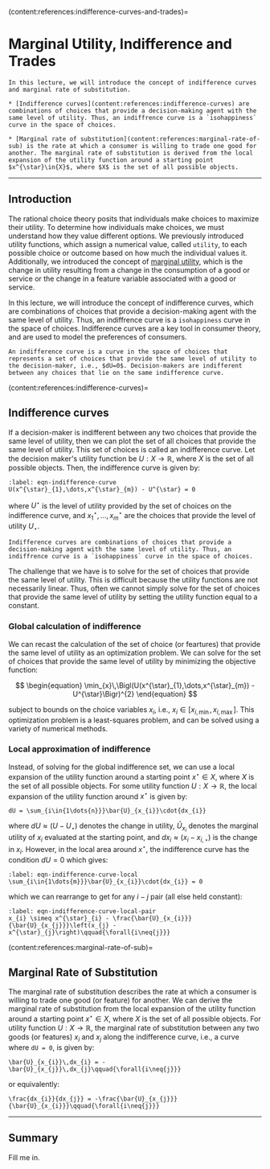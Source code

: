 (content:references:indifference-curves-and-trades)=
# Marginal Utility, Indifference and Trades


```{topic} Outline
In this lecture, we will introduce the concept of indifference curves and marginal rate of substitution.

* [Indifference curves](content:references:indifference-curves) are combinations of choices that provide a decision-making agent with the same level of utility. Thus, an indiffrence curve is a `isohappiness` curve in the space of choices. 

* [Marginal rate of substitution](content:references:marginal-rate-of-sub) is the rate at which a consumer is willing to trade one good for another. The marginal rate of substitution is derived from the local expansion of the utility function around a starting point $x^{\star}\in{X}$, where $X$ is the set of all possible objects.

```

---

## Introduction
The rational choice theory posits that individuals make choices to maximize their utility. To determine how individuals make choices, we must understand how they value different options. We previously introduced utility functions, which assign a numerical value, called `utility`, to each possible choice or outcome based on how much the individual values it. Additionally, we introduced the concept of [marginal utility](content:references:marginal-utility), which is the change in utility resulting from a change in the consumption of a good or service or the change in a feature variable associated with a good or service.

In this lecture, we will introduce the concept of indifference curves, which are combinations of choices that provide a decision-making agent with the same level of utility. Thus, an indiffrence curve is a `isohappiness` curve in the space of choices. Indifference curves are a key tool in consumer theory, and are used to model the preferences of consumers. 

```{admonition} Key Idea: Indifference
An indifference curve is a curve in the space of choices that represents a set of choices that provide the same level of utility to the decision-maker, i.e., $dU=0$. Decision-makers are indifferent between any choices that lie on the same indifference curve.
```

(content:references:indifference-curves)=
## Indifference curves
If a decision-maker is indifferent between any two choices that provide the same level of utility, then we can plot the set of all choices that provide the same level of utility. This set of choices is called an indifference curve. Let the decision maker's utility function be $U:X\rightarrow\mathbb{R}$, where $X$ is the set of all possible objects. Then, the indifference curve is given by:

```{math}
:label: eqn-indifference-curve
U(x^{\star}_{1},\dots,x^{\star}_{m}) - U^{\star} = 0
```

where $U^{\star}$ is the level of utility provided by the set of choices on the indifference curve, and $x^{\star}_{1},\dots,x^{\star}_{m}$ are the choices that provide the level of utility $U_{\star}$. 

```{admonition} Key Idea: Indifference curves
Indifference curves are combinations of choices that provide a decision-making agent with the same level of utility. Thus, an indiffrence curve is a `isohappiness` curve in the space of choices. 
```

The challenge that we have is to solve for the set of choices that provide the same level of utility. This is difficult because the utility functions are not necessarily linear. Thus, often we cannot simply solve for the set of choices that provide the same level of utility by setting the utility function equal to a constant. 

### Global calculation of indifference
We can recast the calculation of the set of choice (or feartures) that provide the same level of utility as an optimization problem. We can solve for the set of choices that provide the same level of utility by minimizing the objective function:

$$
\begin{equation}
\min_{x}\,\Bigl(U(x^{\star}_{1},\dots,x^{\star}_{m}) - U^{\star}\Bigr)^{2}
\end{equation}
$$

subject to bounds on the choice variables $x_{i}$, i.e., $x_{i}\in{[x_{i,\min},x_{i,\max}]}$. This optimization problem is a least-squares problem, and can be solved using a variety of numerical methods. 


### Local approximation of indifference
Instead, of solving for the global indifference set, we can use a local expansion of the utility function around a starting point $x^{\star}\in{X}$, where $X$ is the set of all possible objects. For some utility function $U:X\rightarrow\mathbb{R}$, the local expansion of the utility function around $x^{\star}$ is given by:

```{math}
dU = \sum_{i\in{1\dots{n}}}\bar{U}_{x_{i}}\cdot{dx_{i}}
```

where $dU\approx\left(U - U_{\star}\right)$ denotes the change in utility, $\bar{U}_{x_{i}}$ denotes the marginal utility of $x_{i}$ evaluated at the starting point, and $dx_{i}\approx(x_{i}-x_{i,\star})$ is the change in $x_{i}$. However, in the local area around $x^{\star}$, the indifference curve has the condition $dU = 0$ which gives:

```{math}
:label: eqn-indifference-curve-local
\sum_{i\in{1\dots{m}}}\bar{U}_{x_{i}}\cdot{dx_{i}} = 0
```

which we can rearrange to get for any $i-j$ pair (all else held constant):

```{math}
:label: eqn-indifference-curve-local-pair
x_{i} \simeq x^{\star}_{i} - \frac{\bar{U}_{x_{i}}}{\bar{U}_{x_{j}}}\left(x_{j} - x^{\star}_{j}\right)\qquad{\forall{i\neq{j}}}
```



(content:references:marginal-rate-of-sub)=
## Marginal Rate of Substitution
The marginal rate of substitution describes the rate at which a consumer is willing to trade one good (or feature) for another. We can derive the marginal rate of substitution from the local expansion of the utility function around a starting point $x^{\star}\in{X}$, where $X$ is the set of all possible objects. For utility function $U:X\rightarrow\mathbb{R}$, the marginal rate of substitution between any two goods (or features) $x_{i}$ and $x_{j}$ along the indifference curve, i.e., a curve where `dU = 0`, is given by:

```{math}
\bar{U}_{x_{i}}\,dx_{i} = -\bar{U}_{x_{j}}\,dx_{j}\qquad{\forall{i\neq{j}}}
```

or equivalently:

```{math}
\frac{dx_{i}}{dx_{j}} = -\frac{\bar{U}_{x_{j}}}{\bar{U}_{x_{i}}}\qquad{\forall{i\neq{j}}}
```

---

## Summary
Fill me in.